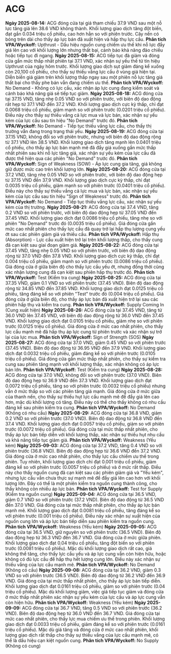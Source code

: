 # ACG

**Ngày 2025-08-14:** ACG đóng cửa tại giá tham chiếu 37.9 VND sau một nỗ lực tăng giá lên 38.6 VND không thành. Khối lượng giao dịch tăng đột biến, đạt gần 0.034 triệu cổ phiếu, cao hơn hẳn so với phiên trước. Cây nến có bóng trên dài cho thấy áp lực bán đã xuất hiện và hấp thụ lực cầu. **Phân tích VPA/Wyckoff:** Upthrust - Dấu hiệu nguồn cung chiếm ưu thế khi nỗ lực đẩy giá lên cao với khối lượng lớn nhưng thất bại, cảnh báo khả năng đảo chiều hoặc tiếp tục đi ngang.
**Ngày 2025-08-15:** ACG tiếp tục đà giảm và đóng cửa gần mức thấp nhất phiên tại 37.1 VND, xác nhận sự yếu thế từ tín hiệu Upthrust của ngày hôm trước. Khối lượng giao dịch sụt giảm đáng kể xuống còn 20,100 cổ phiếu, cho thấy sự thiếu vắng lực cầu ở vùng giá hiện tại. Diễn biến giá giảm trên khối lượng thấp ngay sau một phiên nỗ lực tăng giá thất bại cho thấy phe bán vẫn đang chiếm ưu thế. **Phân tích VPA/Wyckoff:** No Demand - Không có lực cầu, xác nhận áp lực cung đang kiểm soát và cảnh báo khả năng giá sẽ tiếp tục giảm.
**Ngày 2025-08-18:** ACG đóng cửa tại 37.15 VND, tăng nhẹ 0.05 VND so với phiên trước, với biên độ dao động rất hẹp từ 37.1 VND đến 37.2 VND. Khối lượng giao dịch cực kỳ thấp, chỉ đạt 0.0068 triệu cổ phiếu, giảm mạnh so với phiên trước (0.0201 triệu cổ phiếu). Điều này cho thấy sự thiếu vắng cả lực mua và lực bán, xác nhận sự yếu kém của lực cầu sau tín hiệu "No Demand" trước đó. **Phân tích VPA/Wyckoff:** No Demand - Tiếp tục thiếu vắng lực cầu, cho thấy thị trường vẫn đang trong trạng thái yếu.
**Ngày 2025-08-19:** ACG đóng cửa tại 37.15 VND, không đổi so với phiên trước, nhưng với biên độ dao động rộng từ 37.1 VND lên 38.5 VND. Khối lượng giao dịch tăng mạnh lên 0.0401 triệu cổ phiếu, cho thấy áp lực bán mạnh mẽ đã đẩy giá xuống gần mức thấp nhất phiên sau khi nỗ lực tăng giá, xác nhận sự yếu kém của lực cầu đã được thể hiện qua các phiên "No Demand" trước đó. **Phân tích VPA/Wyckoff:** Sign of Weakness (SOW) - Áp lực cung gia tăng, giá không giữ được mức cao trên khối lượng lớn.
**Ngày 2025-08-20:** ACG đóng cửa tại 37.2 VND, tăng nhẹ 0.05 VND so với phiên trước, với biên độ dao động hẹp từ 37.15 VND đến 37.9 VND. Khối lượng giao dịch cực kỳ thấp, chỉ đạt 0.0035 triệu cổ phiếu, giảm mạnh so với phiên trước (0.0401 triệu cổ phiếu). Điều này cho thấy sự thiếu vắng cả lực mua và lực bán, xác nhận sự yếu kém của lực cầu sau tín hiệu "Sign of Weakness" trước đó. **Phân tích VPA/Wyckoff:** No Demand - Tiếp tục thiếu vắng lực cầu, xác nhận sự yếu kém của thị trường.
**Ngày 2025-08-21:** ACG đóng cửa tại 37.4 VND, tăng 0.2 VND so với phiên trước, với biên độ dao động hẹp từ 37.05 VND đến 37.45 VND. Khối lượng giao dịch đạt 0.0086 triệu cổ phiếu, tăng nhẹ so với phiên "No Demand" trước đó (0.0035 triệu cổ phiếu). Giá đóng cửa gần mức cao nhất phiên cho thấy lực cầu đã quay trở lại hấp thụ lượng cung yếu ớt sau các phiên giảm giá và thiếu cầu. **Phân tích VPA/Wyckoff:** Hấp thụ (Absorption) - Lực cầu xuất hiện trở lại trên khối lượng thấp, cho thấy cung đã cạn kiệt sau giai đoạn giảm giá.
**Ngày 2025-08-22:** ACG đóng cửa tại 37.45 VND, tăng nhẹ 0.05 VND so với phiên trước, với biên độ dao động rộng từ 37.0 VND đến 37.8 VND. Khối lượng giao dịch cực kỳ thấp, chỉ đạt 0.004 triệu cổ phiếu, giảm mạnh so với phiên trước (0.0086 triệu cổ phiếu). Giá đóng cửa ở giữa biên độ cho thấy lực cầu yếu ớt, nhưng đồng thời cũng xác nhận lượng cung đã cạn kiệt sau phiên hấp thụ trước đó. **Phân tích VPA/Wyckoff:** Test (Kiểm tra cung)
**Ngày 2025-08-25:** ACG đóng cửa tại 37.35 VND, giảm 0.1 VND so với phiên trước (37.45 VND). Biên độ dao động rộng từ 34.85 VND đến 37.85 VND. Khối lượng giao dịch đạt 0.0125 triệu cổ phiếu, tăng đáng kể so với phiên "Test" trước đó (0.004 triệu cổ phiếu). Giá đóng cửa ở giữa biên độ, cho thấy áp lực bán đã xuất hiện trở lại sau các phiên hấp thụ và kiểm tra cung. **Phân tích VPA/Wyckoff:** Supply Coming In (Cung xuất hiện)
**Ngày 2025-08-26:** ACG đóng cửa tại 37.45 VND, tăng từ 36.0 VND lên 37.45 VND, với biên độ dao động rộng từ 36.0 VND đến 37.45 VND. Khối lượng giao dịch đạt 0.0105 triệu cổ phiếu, giảm nhẹ so với phiên trước (0.0125 triệu cổ phiếu). Giá đóng cửa ở mức cao nhất phiên, cho thấy lực cầu mạnh mẽ đã hấp thụ áp lực cung từ phiên trước và xác nhận sự trở lại của lực mua. **Phân tích VPA/Wyckoff:** Sign of Strength (SOS)
**Ngày 2025-08-27:** ACG đóng cửa tại 37.0 VND, giảm 0.45 VND so với phiên trước (37.45 VND). Biên độ dao động từ 36.95 VND đến 37.9 VND. Khối lượng giao dịch đạt 0.0032 triệu cổ phiếu, giảm đáng kể so với phiên trước (0.0105 triệu cổ phiếu). Giá đóng cửa gần mức thấp nhất phiên, cho thấy sự kiểm tra cung sau phiên tăng mạnh với khối lượng thấp, xác nhận không có áp lực bán lớn. **Phân tích VPA/Wyckoff:** Test (Kiểm tra cung)
**Ngày 2025-08-28:** ACG đóng cửa tại 37.0 VND, không đổi so với phiên trước (37.0 VND). Biên độ dao động hẹp từ 36.9 VND đến 37.3 VND. Khối lượng giao dịch đạt 0.0072 triệu cổ phiếu, tăng so với phiên trước (0.0032 triệu cổ phiếu) nhưng vẫn ở mức thấp so với các phiên tăng giá mạnh. Giá đóng cửa ở mức giữa của thanh nến, cho thấy sự thiếu hụt lực cầu mạnh mẽ để đẩy giá lên cao hơn, mặc dù khối lượng có tăng. Điều này có thể cho thấy không có nhu cầu đáng kể sau phiên kiểm tra cung. **Phân tích VPA/Wyckoff:** No Demand (Không có nhu cầu)
**Ngày 2025-08-29:** ACG đóng cửa tại 36.8 VND, giảm 0.2 VND so với phiên trước (37.0 VND). Biên độ dao động từ 36.8 VND đến 37.4 VND. Khối lượng giao dịch đạt 0.0057 triệu cổ phiếu, giảm so với phiên trước (0.0072 triệu cổ phiếu). Giá đóng cửa tại mức thấp nhất phiên, cho thấy áp lực bán tiếp diễn với khối lượng thấp, xác nhận sự thiếu hụt nhu cầu và khả năng tiếp tục giảm giá. **Phân tích VPA/Wyckoff:** Weakness (Yếu kém)
**Ngày 2025-09-03:** ACG đóng cửa tại 37.2 VND, tăng 0.4 VND so với phiên trước (36.8 VND). Biên độ dao động hẹp từ 36.6 VND đến 37.2 VND. Giá đóng cửa ở mức cao nhất phiên, cho thấy lực cầu chiếm ưu thế trong phiên. Tuy nhiên, khối lượng giao dịch chỉ đạt 0.001 triệu cổ phiếu, giảm đáng kể so với phiên trước (0.0057 triệu cổ phiếu) và ở mức rất thấp. Điều này cho thấy nguồn cung đã cạn kiệt sau các phiên giảm giá và "Yếu kém", nhưng lực cầu vẫn chưa thực sự mạnh mẽ để đẩy giá lên cao hơn với khối lượng lớn. Đây có thể là một phiên kiểm tra nguồn cung thành công, cho thấy không còn nhiều áp lực bán. **Phân tích VPA/Wyckoff:** Test for Supply (Kiểm tra nguồn cung)
**Ngày 2025-09-04:** ACG đóng cửa tại 36.5 VND, giảm 0.7 VND so với phiên trước (37.2 VND). Biên độ dao động từ 36.5 VND đến 37.0 VND. Giá đóng cửa tại mức thấp nhất phiên, cho thấy áp lực bán mạnh mẽ. Khối lượng giao dịch đạt 0.0081 triệu cổ phiếu, tăng đáng kể so với phiên trước (0.001 triệu cổ phiếu). Điều này xác nhận sự xuất hiện của nguồn cung lớn và áp lực bán tiếp diễn sau phiên kiểm tra nguồn cung. **Phân tích VPA/Wyckoff:** Weakness (Yếu kém)
**Ngày 2025-09-05:** ACG đóng cửa tại 36.5 VND, giữ nguyên so với phiên trước (36.5 VND). Biên độ dao động hẹp từ 36.3 VND đến 36.7 VND. Giá đóng cửa ở mức giữa phiên. Khối lượng giao dịch đạt 0.04 triệu cổ phiếu, tăng đột biến so với phiên trước (0.0081 triệu cổ phiếu). Mặc dù khối lượng giao dịch rất cao, giá không thể tăng, cho thấy lực cầu yếu và áp lực cung vẫn còn hiện hữu, hoặc không có đủ lực cầu để hấp thụ hết lượng cung lớn. Điều này xác nhận sự thiếu vắng của lực cầu mạnh mẽ. **Phân tích VPA/Wyckoff:** No Demand (Không có cầu)
**Ngày 2025-09-08:** ACG đóng cửa tại 36.2 VND, giảm 0.3 VND so với phiên trước (36.5 VND). Biên độ dao động từ 36.2 VND đến 36.9 VND. Giá đóng cửa tại mức thấp nhất phiên, cho thấy áp lực bán tiếp diễn. Khối lượng giao dịch đạt 0.0161 triệu cổ phiếu, giảm so với phiên trước (0.04 triệu cổ phiếu). Mặc dù khối lượng giảm, việc giá tiếp tục giảm và đóng cửa ở mức thấp nhất phiên xác nhận sự yếu kém của lực cầu và áp lực cung vẫn còn hiện hữu. **Phân tích VPA/Wyckoff:** Weakness (Yếu kém)
**Ngày 2025-09-09:** ACG đóng cửa tại 36.7 VND, tăng 0.5 VND so với phiên trước (36.2 VND). Biên độ dao động hẹp từ 36.0 VND đến 36.7 VND. Giá đóng cửa tại mức cao nhất phiên, cho thấy lực mua chiếm ưu thế trong phiên. Khối lượng giao dịch đạt 0.0033 triệu cổ phiếu, giảm đáng kể so với phiên trước (0.0161 triệu cổ phiếu). Mặc dù giá tăng và đóng cửa ở mức cao nhất phiên, khối lượng giao dịch rất thấp cho thấy sự thiếu vắng của lực cầu mạnh mẽ, có thể là dấu hiệu cạn kiệt nguồn cung. **Phân tích VPA/Wyckoff:** No Supply (Không có cung)
